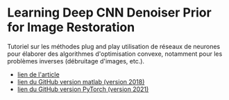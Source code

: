 # Learning Deep CNN Denoiser Prior for Image Restoration
Tutoriel sur les méthodes plug and play utilisation de réseaux de neurones pour élaborer des algorithmes d'optimisation convexe,  notamment pour les problèmes inverses (débruitage d'images, etc.).

- [lien de l'article](https://openaccess.thecvf.com/content_cvpr_2017/html/Zhang_Learning_Deep_CNN_CVPR_2017_paper.html)
- [lien du GitHub version matlab (version 2018)](https://github.com/cszn/ircnn)
- [lien du GitHub version PyTorch (version 2021)](https://github.com/cszn/DPIR)